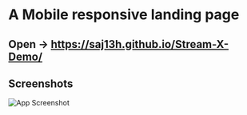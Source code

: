 
# A Mobile responsive landing page




## Open -> https://saj13h.github.io/Stream-X-Demo/
## Screenshots

![App Screenshot](demo.png,demo1.png,demo2.png)

